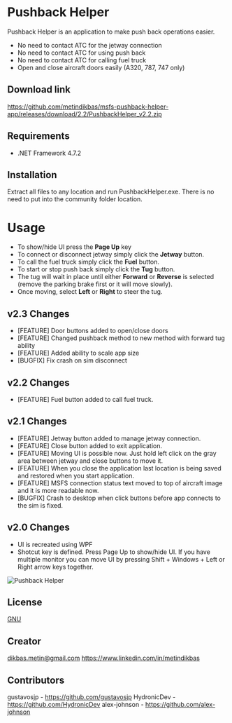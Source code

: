 # Pushback Helper

Pushback Helper is an application to make push back operations easier.

- No need to contact ATC for the jetway connection
- No need to contact ATC for using push back
- No need to contact ATC for calling fuel truck
- Open and close aircraft doors easily (A320, 787, 747 only)

## Download link
https://github.com/metindikbas/msfs-pushback-helper-app/releases/download/2.2/PushbackHelper_v2.2.zip

## Requirements
- .NET Framework 4.7.2

## Installation
Extract all files to any location and run PushbackHelper.exe. There is no need to put into the community folder location.

# Usage
- To show/hide UI press the **Page Up** key
- To connect or disconnect jetway simply click the **Jetway** button.
- To call the fuel truck simply click the **Fuel** button.
- To start or stop push back simply click the **Tug** button.
- The tug will wait in place until either **Forward** or **Reverse** is selected (remove the parking brake first or it will move slowly).
- Once moving, select **Left** or **Right** to steer the tug.

## v2.3 Changes
- [FEATURE] Door buttons added to open/close doors
- [FEATURE] Changed pushback method to new method with forward tug ability
- [FEATURE] Added ability to scale app size
- [BUGFIX] Fix crash on sim disconnect

## v2.2 Changes
- [FEATURE] Fuel button added to call fuel truck.

## v2.1 Changes
- [FEATURE] Jetway button added to manage jetway connection.
- [FEATURE] Close button added to exit application.
- [FEATURE] Moving UI is possible now. Just hold left click on the gray area between jetway and close buttons to move it.
- [FEATURE] When you close the application last location is being saved and restored when you start application.
- [FEATURE] MSFS connection status text moved to top of aircraft image and it is more readable now. 
- [BUGFIX] Crash to desktop when click buttons before app connects to the sim is fixed.

## v2.0 Changes
- UI is recreated using WPF
- Shotcut key is defined. Press  Page Up to show/hide UI. If you have multiple monitor you can move UI by pressing Shift + Windows + Left or Right arrow keys together.

![Pushback Helper](https://i.ibb.co/PMjjfqr/Pushback-Helper-v2-1.png)

## License
[GNU](https://www.gnu.org/licenses/gpl-3.0.en.html)

## Creator
dikbas.metin@gmail.com
https://www.linkedin.com/in/metindikbas

## Contributors
gustavosjp - https://github.com/gustavosjp
HydronicDev - https://github.com/HydronicDev
alex-johnson - https://github.com/alex-johnson
